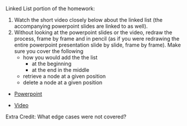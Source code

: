 Linked List portion of the homework:

1. Watch the short video closely below about the linked list (the accompanying powerpoint slides are linked to as well).
2. Without looking at the powerpoint slides or the video, redraw the process, frame by frame and in pencil (as if you were redrawing the entire powerpoint presentation slide by slide, frame by frame). Make sure you cover the following
	- how you would add the the list 
		- at the beginning
		- at the end
		in the middle
	- retrieve a node at a given position
	- delete a node at a given position

- [Powerpoint](http://d.pr/f/aQTC/download)

- [Video](http://www.filedropper.com/linkedlist)

Extra Credit: What edge cases were not covered?